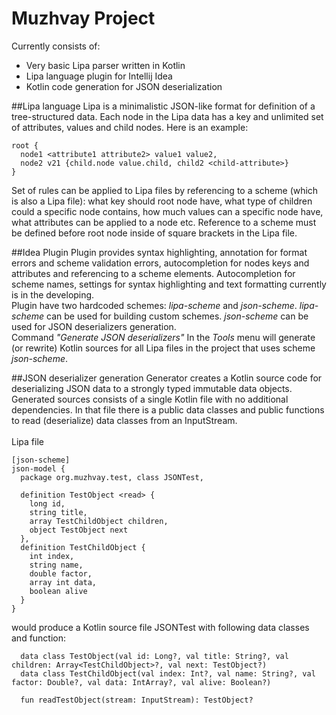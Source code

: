 # Muzhvay Project
Currently consists of:
- Very basic Lipa parser written in Kotlin
- Lipa language plugin for Intellij Idea
- Kotlin code generation for JSON deserialization

##Lipa language
Lipa is a minimalistic JSON-like format for definition of a tree-structured data. Each node in the Lipa data has a key and 
unlimited set of attributes, values and child nodes. Here is an example:<br>

    root {
      node1 <attribute1 attribute2> value1 value2,
      node2 v21 {child.node value.child, child2 <child-attribute>}
    }
Set of rules can be applied to Lipa files by referencing to a scheme (which is also a Lipa file): what key should root node 
have, what type of children could a specific node contains, how much values can a specific node have, what attributes can 
be applied to a node etc. Reference to a scheme must be defined before root node inside of square brackets in the Lipa file.

##Idea Plugin
Plugin provides syntax highlighting, annotation for format errors and scheme validation errors, autocompletion for nodes 
keys and attributes and referencing to a scheme elements. Autocompletion for scheme names, settings for syntax highlighting 
and text formatting currently is in the developing.<br>
Plugin have two hardcoded schemes: *lipa-scheme* and *json-scheme*. *lipa-scheme* can be used for building custom schemes. 
*json-scheme* can be used for JSON deserializers generation.<br>
Command *"Generate JSON deserializers"* In the *Tools* menu will generate (or rewrite) Kotlin sources for all Lipa files 
in the project that uses scheme *json-scheme*.  

##JSON deserializer generation
Generator creates a Kotlin source code for deserializing JSON data to a strongly typed immutable data objects. Generated 
sources consists of a single Kotlin file with no additional dependencies. In that file there is a public data classes and 
public functions to read (deserialize) data classes from an InputStream.<br><br>
Lipa file
    
    [json-scheme]
    json-model {
      package org.muzhvay.test, class JSONTest,
    
      definition TestObject <read> {
        long id,
        string title,
        array TestChildObject children,
        object TestObject next
      },
      definition TestChildObject {
        int index,
        string name,
        double factor,
        array int data,
        boolean alive
      }
    }
would produce a Kotlin source file JSONTest with following data classes and function:
    
      data class TestObject(val id: Long?, val title: String?, val children: Array<TestChildObject>?, val next: TestObject?)
      data class TestChildObject(val index: Int?, val name: String?, val factor: Double?, val data: IntArray?, val alive: Boolean?)
    
      fun readTestObject(stream: InputStream): TestObject?
